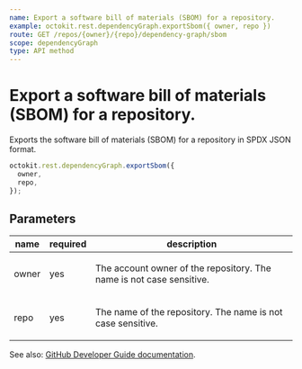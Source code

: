 ```yaml
---
name: Export a software bill of materials (SBOM) for a repository.
example: octokit.rest.dependencyGraph.exportSbom({ owner, repo })
route: GET /repos/{owner}/{repo}/dependency-graph/sbom
scope: dependencyGraph
type: API method
---
```


# Export a software bill of materials (SBOM) for a repository.

Exports the software bill of materials (SBOM) for a repository in SPDX JSON format.

```js
octokit.rest.dependencyGraph.exportSbom({
  owner,
  repo,
});
```

## Parameters

<table>
  <thead>
    <tr>
      <th>name</th>
      <th>required</th>
      <th>description</th>
    </tr>
  </thead>
  <tbody>
    <tr><td>owner</td><td>yes</td><td>

The account owner of the repository. The name is not case sensitive.

</td></tr>
<tr><td>repo</td><td>yes</td><td>

The name of the repository. The name is not case sensitive.

</td></tr>
  </tbody>
</table>

See also: [GitHub Developer Guide documentation](https://docs.github.com/rest/dependency-graph/sboms#export-a-software-bill-of-materials-sbom-for-a-repository).

